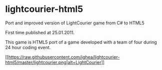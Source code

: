 # lightcourier-html5
Port and improved version of LightCourier game from C# to HTML5

First time published at 25.01.2011. 

This game is HTML5 port of a game developed with a team of four during 24 hour coding event.

[[https://raw.githubusercontent.com/ighea/lightcourier-html5/master/lightcourier.png|alt=LightCourier]]

